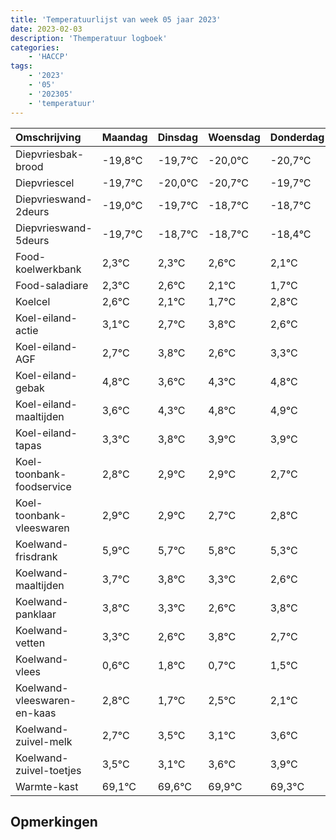 ```yaml
---
title: 'Temperatuurlijst van week 05 jaar 2023'
date: 2023-02-03
description: 'Themperatuur logboek'
categories:
    - 'HACCP'
tags:
    - '2023'
    - '05'
    - '202305'
    - 'temperatuur'
---
```

|Omschrijving|Maandag|Dinsdag|Woensdag|Donderdag|Vrijdag|Zaterdag|Zondag|
|:---|:---|:---|:---|:---|:---|:---|:---|
|Diepvriesbak-brood|-19,8°C|-19,7°C|-20,0°C|-20,7°C|-19,7°C| | |
|Diepvriescel|-19,7°C|-20,0°C|-20,7°C|-19,7°C|-19,7°C| | |
|Diepvrieswand-2deurs|-19,0°C|-19,7°C|-18,7°C|-18,7°C|-18,4°C| | |
|Diepvrieswand-5deurs|-19,7°C|-18,7°C|-18,7°C|-18,4°C|-18,9°C| | |
|Food-koelwerkbank|2,3°C|2,3°C|2,6°C|2,1°C|1,7°C| | |
|Food-saladiare|2,3°C|2,6°C|2,1°C|1,7°C|2,8°C| | |
|Koelcel|2,6°C|2,1°C|1,7°C|2,8°C|1,6°C| | |
|Koel-eiland-actie|3,1°C|2,7°C|3,8°C|2,6°C|3,3°C| | |
|Koel-eiland-AGF|2,7°C|3,8°C|2,6°C|3,3°C|3,8°C| | |
|Koel-eiland-gebak|4,8°C|3,6°C|4,3°C|4,8°C|4,9°C| | |
|Koel-eiland-maaltijden|3,6°C|4,3°C|4,8°C|4,9°C|4,9°C| | |
|Koel-eiland-tapas|3,3°C|3,8°C|3,9°C|3,9°C|3,7°C| | |
|Koel-toonbank-foodservice|2,8°C|2,9°C|2,9°C|2,7°C|2,8°C| | |
|Koel-toonbank-vleeswaren|2,9°C|2,9°C|2,7°C|2,8°C|2,3°C| | |
|Koelwand-frisdrank|5,9°C|5,7°C|5,8°C|5,3°C|4,6°C| | |
|Koelwand-maaltijden|3,7°C|3,8°C|3,3°C|2,6°C|3,8°C| | |
|Koelwand-panklaar|3,8°C|3,3°C|2,6°C|3,8°C|2,7°C| | |
|Koelwand-vetten|3,3°C|2,6°C|3,8°C|2,7°C|3,5°C| | |
|Koelwand-vlees|0,6°C|1,8°C|0,7°C|1,5°C|1,1°C| | |
|Koelwand-vleeswaren-en-kaas|2,8°C|1,7°C|2,5°C|2,1°C|2,6°C| | |
|Koelwand-zuivel-melk|2,7°C|3,5°C|3,1°C|3,6°C|3,9°C| | |
|Koelwand-zuivel-toetjes|3,5°C|3,1°C|3,6°C|3,9°C|3,3°C| | |
|Warmte-kast|69,1°C|69,6°C|69,9°C|69,3°C|69,3°C| | |

## Opmerkingen


